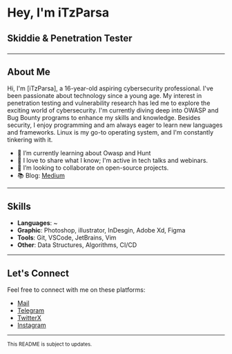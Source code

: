 
# Hey, I'm iTzParsa

## Skiddie & Penetration Tester


###

---

## About Me

Hi, I'm [iTzParsa], a 16-year-old aspiring cybersecurity professional.
I've been passionate about technology since a young age. My interest in penetration testing and vulnerability research has led me to explore the exciting world of cybersecurity. I'm currently diving deep into OWASP and Bug Bounty programs to enhance my skills and knowledge. 
Besides security, I enjoy programming and am always eager to learn new languages and frameworks. Linux is my go-to operating system, and I'm constantly tinkering with it.


- 🌱 I’m currently learning about Owasp and Hunt
- 🎤 I love to share what I know; I'm active in tech talks and webinars.
- 👯 I’m looking to collaborate on open-source projects.
- 📚 Blog: [Medium](https://medium.com/@itzparsa)

---

## Skills

- **Languages**: ~
- **Graphic**: Photoshop, illustrator, InDesgin, Adobe Xd, Figma
- **Tools**: Git, VSCode, JetBrains, Vim
- **Other**: Data Structures, Algorithms, CI/CD

---


## Let's Connect

Feel free to connect with me on these platforms:

- [Mail](mailto:crraykid@gmail.com)
- [Telegram](https://itzparsaa.t.me)
- [TwitterX](https://twitter.com/iTzParsaa)
- [Instagram](https://www.instagram.com/_iTzParsa)
---

<sup>This README is subject to updates.</sup>
